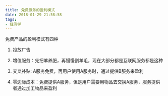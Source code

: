 ```yaml
---
title: 免费服务的盈利模式
date: 2018-01-29 21:58:58
tags:
- 经济学
---
```


免费产品的盈利模式有四种

1. 投放广告

2. 增值服务：先把羊养肥，再慢慢割羊毛，现在大部分都是互联网服务都是这种

3. 交叉补贴:  A服务免费，再用户使用A服务时，通过提供B服务来盈利

4. 零边际成本：免费提供A服务，但是用户需要用物品去交换A服务，服务提供者通过加工物品来盈利
